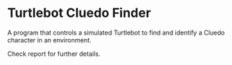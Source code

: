 # Turtlebot Cluedo Finder 

A program that controls a simulated Turtlebot to find and identify a Cluedo character in an environment.

Check report for further details.
